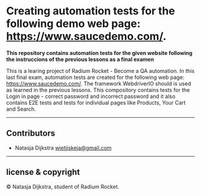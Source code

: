 # Creating automation tests for the following demo web page: https://www.saucedemo.com/.

**This repository contains automation tests for the given website following the instruccions of the previous lessons as a final examen**

This is a learing project of Radium Rocket - Become a QA automation. In this last final exam, automation tests are created for the following web page: https://www.saucedemo.com/.
The framework WebdriverIO should is used as learned in the previous lessons. 
This compository contains tests for the Login in page - correct password and incorrect password and it also contains E2E tests and tests for individual pages like Products, Your Cart and Search.

---

## Contributors

- Natasja Dijkstra <wietjiskeja@gmail.com>

---

## license & copyright

© Natasja Dijkstra, student of Radium Rocket.